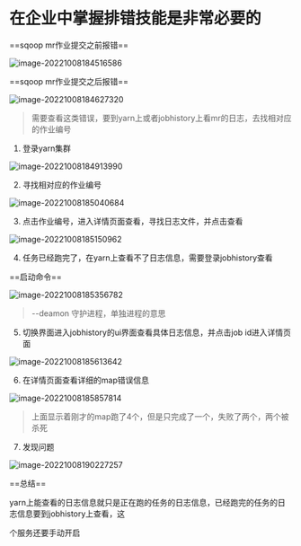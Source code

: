 # 在企业中掌握排错技能是非常必要的

==sqoop mr作业提交之前报错==

![image-20221008184516586](E:\黑马培训\Hadoop生态圈\assets\image-20221008184516586.png)



==sqoop mr作业提交之后报错==

![image-20221008184627320](E:\黑马培训\Hadoop生态圈\assets\image-20221008184627320.png)

> 需要查看这类错误，要到yarn上或者jobhistory上看mr的日志，去找相对应的作业编号



1. 登录yarn集群

![image-20221008184913990](E:\黑马培训\Hadoop生态圈\assets\image-20221008184913990.png)

2. 寻找相对应的作业编号

![image-20221008185040684](E:\黑马培训\Hadoop生态圈\assets\image-20221008185040684.png)



3. 点击作业编号，进入详情页面查看，寻找日志文件，并点击查看

![image-20221008185150962](E:\黑马培训\Hadoop生态圈\assets\image-20221008185150962.png)



4. 任务已经跑完了，在yarn上查看不了日志信息，需要登录jobhistory查看

==启动命令==

![image-20221008185356782](E:\黑马培训\Hadoop生态圈\assets\image-20221008185356782.png)

> --deamon 守护进程，单独进程的意思



5. 切换界面进入jobhistory的ui界面查看具体日志信息，并点击job id进入详情页面

![image-20221008185613642](E:\黑马培训\Hadoop生态圈\assets\image-20221008185613642.png)



6. 在详情页面查看详细的map错误信息

![image-20221008185857814](E:\黑马培训\Hadoop生态圈\assets\image-20221008185857814.png)

> 上面显示着刚才的map跑了4个，但是只完成了一个，失败了两个，两个被杀死



7. 发现问题

![image-20221008190227257](E:\黑马培训\Hadoop生态圈\assets\image-20221008190227257.png)



==总结==

yarn上能查看的日志信息就只是正在跑的任务的日志信息，已经跑完的任务的日志信息要到jobhistory上查看，这

个服务还要手动开启
